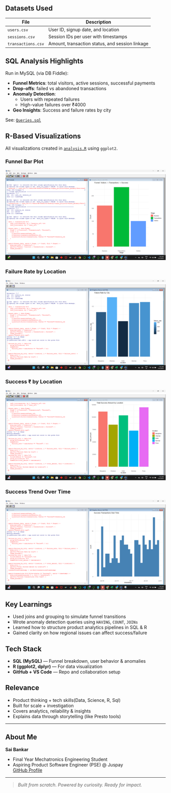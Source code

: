
## Datasets Used

| File             | Description |
|------------------|-------------|
| `users.csv`       | User ID, signup date, and location |
| `sessions.csv`    | Session IDs per user with timestamps |
| `transactions.csv`| Amount, transaction status, and session linkage |


## SQL Analysis Highlights

Run in MySQL (via DB Fiddle):

- **Funnel Metrics**: total visitors, active sessions, successful payments  
- **Drop-offs**: failed vs abandoned transactions  
- **Anomaly Detection**:
  - Users with repeated failures
  - High-value failures over ₹4000  
- **Geo Insights**: Success and failure rates by city  

See: [`Queries.sql`](./Queries.sql)


## R-Based Visualizations

All visualizations created in [`analysis.R`](./analysis.R) using `ggplot2`.

### Funnel Bar Plot  
![Funnel Plot](./Outputs/funnel_plot.png)

### Failure Rate by Location  
![Failure Heatmap](./Outputs/failure_heatmap.png)

### Success ₹ by Location  
![Success by Location](./Outputs/success_by_location.png)

### Success Trend Over Time  
![Success Trend](./Outputs/success_trend.png)


## Key Learnings

- Used joins and grouping to simulate funnel transitions
- Wrote anomaly detection queries using `HAVING`, `COUNT`, `JOINs`
- Learned how to structure product analytics pipelines in SQL & R
- Gained clarity on how regional issues can affect success/failure



## Tech Stack

- **SQL (MySQL)** — Funnel breakdown, user behavior & anomalies
- **R (ggplot2, dplyr)** — For data visualization
- **GitHub + VS Code** — Repo and collaboration setup


## Relevance

- Product thinking + tech skills(Data, Science, R, Sql)
- Built for scale + investigation  
- Covers analytics, reliability & insights  
- Explains data through storytelling (like Presto tools)

---

## About Me

**Sai Bankar**  
- Final Year Mechatronics Engineering Student 
- Aspiring Product Software Engineer (PSE) @ Juspay  
[GitHub Profile](https://github.com/saibankar444)

---

> *Built from scratch. Powered by curiosity. Ready for impact.*
